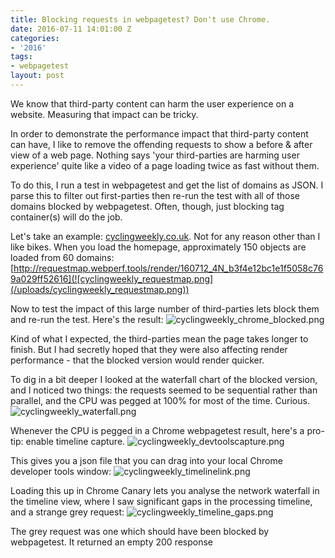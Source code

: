 ```yaml
---
title: Blocking requests in webpagetest? Don't use Chrome.
date: 2016-07-11 14:01:00 Z
categories:
- '2016'
tags:
- webpagetest
layout: post
---
```


We know that third-party content can harm the user experience on a website. Measuring that impact can be tricky.

In order to demonstrate the performance impact that third-party content can have, I like to remove the offending requests to show a before & after view of a web page. Nothing says 'your third-parties are harming user experience' quite like a video of a page loading twice as fast without them.

To do this, I run a test in webpagetest and get the list of domains as JSON. I parse this to filter out first-parties then re-run the test with all of those domains blocked by webpagetest. Often, though, just blocking tag container(s) will do the job.

Let's take an example: [cyclingweekly.co.uk](http://www.cyclingweekly.co.uk/). Not for any reason other than I like bikes. When you load the homepage, approximately 150 objects are loaded from 60 domains:
[http://requestmap.webperf.tools/render/160712_4N_b3f4e12bc1e1f5058c769a029ff52616](![cyclingweekly_requestmap.png](/uploads/cyclingweekly_requestmap.png))

Now to test the impact of this large number of third-parties lets block them and re-run the test. Here's the result:
![cyclingweekly_chrome_blocked.png](/uploads/cyclingweekly_chrome_blocked.png)

Kind of what I expected, the third-parties mean the page takes longer to finish. But I had secretly hoped that they were also affecting render performance - that the blocked version would render quicker.

To dig in a bit deeper I looked at the waterfall chart of the blocked version, and I noticed two things: the requests seemed to be sequential rather than parallel, and the CPU was pegged at 100% for most of the time. Curious.
![cyclingweekly_waterfall.png](/uploads/cyclingweekly_waterfall.png)

Whenever the CPU is pegged in a Chrome webpagetest result, here's a pro-tip: enable timeline capture. 
![cyclingweekly_devtoolscapture.png](/uploads/cyclingweekly_devtoolscapture.png)

This gives you a json file that you can drag into your local Chrome developer tools window:
![cyclingweekly_timelinelink.png](/uploads/cyclingweekly_timelinelink.png)

Loading this up in Chrome Canary lets you analyse the network waterfall in the timeline view, where I saw significant gaps in the processing timeline, and a strange grey request:
![cyclingweekly_timeline_gaps.png](/uploads/cyclingweekly_timeline_gaps.png)

The grey request was one which should have been blocked by webpagetest. It returned an empty 200 response
